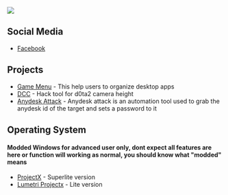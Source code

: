 ![](https://komarev.com/ghpvc/?username=unrealisticfaces)

## Social Media

- [ Facebook ](https://wwww.facebook.com/kthdavidx)
  
## Projects

- [Game Menu](https://www.facebook.com/kthdavidx/posts/pfbid02RsvfnYiSidJTzND2rdmYJbAVrDBFPN5TqMzJXLwLznpptRVzpH3A5MFDHWCX5K4bl) - This help users to organize desktop apps
- [DCC](https://github.com/unrealisticfaces/ProjectX-DCC) - Hack tool for d0ta2 camera height
- [Anydesk Attack](https://github.com/unrealisticfaces/anydesk-attack) - Anydesk attack is an automation tool used to grab the anydesk id of the target and sets a password to it


## Operating System

#### Modded Windows for advanced user only, dont expect all features are here or function will working as normal, you should know what "modded" means

- [ProjectX](https://www.mediafire.com/file/8ovyviaasfhupoz/LUMETRI_PROJECT.rar/file) -  Superlite version
- [Lumetri Projectx](https://www.mediafire.com/file/8ovyviaasfhupoz/LUMETRI_PROJECT.rar/file) -  Lite version


